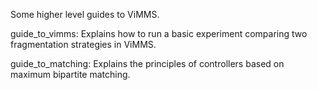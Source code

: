 Some higher level guides to ViMMS.

guide_to_vimms:
  Explains how to run a basic experiment comparing two fragmentation strategies in ViMMS.

guide_to_matching:
  Explains the principles of controllers based on maximum bipartite matching.